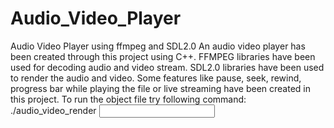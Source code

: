 # Audio_Video_Player
Audio Video Player using ffmpeg and SDL2.0
An audio video player has been created through this project using C++. 
FFMPEG libraries have been used for decoding audio and video stream.
SDL2.0 libraries have been used to render the audio and video.
Some features like pause, seek, rewind, progress bar while playing the file or live streaming have been created in this project.
To run the object file try following command:
./audio_video_render <input file>

